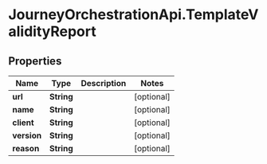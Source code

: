 # JourneyOrchestrationApi.TemplateValidityReport

## Properties

Name | Type | Description | Notes
------------ | ------------- | ------------- | -------------
**url** | **String** |  | [optional] 
**name** | **String** |  | [optional] 
**client** | **String** |  | [optional] 
**version** | **String** |  | [optional] 
**reason** | **String** |  | [optional] 


